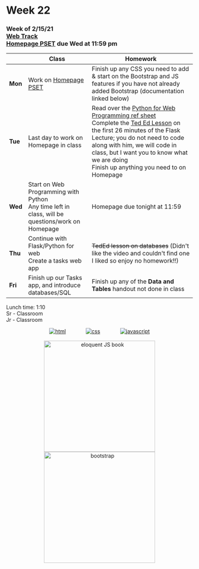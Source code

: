 <meta http-equiv="refresh" content="300"/>

# Week 22

### Week of 2/15/21<br>[Web Track](/ap/curriculum/web)<br>[Homepage PSET](/ap/curriculum/web/homepage) due Wed at 11:59 pm

|         | Class | Homework |
| ------- | ----- | -------- |
| **Mon** | Work on [Homepage PSET](/ap/curriculum/web/homepage) | Finish up any CSS you need to add & start on the Bootstrap and JS features if you have not already added Bootstrap (documentation linked below) |
| **Tue** | Last day to work on Homepage in class | Read over the [Python for Web Programming ref sheet](/ap/assets/pdfs/python_for_web_programming.pdf)<br>Complete the [Ted Ed Lesson](https://ed.ted.com/on/ITTKk0xw) on the first 26 minutes of the Flask Lecture; you do not need to code along with him, we will code in class, but I want you to know what we are doing<br>Finish up anything you need to on Homepage |
| **Wed** | Start on Web Programming with Python<br>Any time left in class, will be questions/work on Homepage | Homepage due tonight at 11:59 |
| **Thu** | Continue with Flask/Python for web<br>Create a tasks web app | ~~TedEd lesson on databases~~ (Didn't like the video and couldn't find one I liked so enjoy no homework!!) |
| **Fri** | Finish up our Tasks app, and introduce databases/SQL | Finish up any of the **Data and Tables** handout not done in class |

Lunch time: 1:10  
Sr - Classroom  
Jr - Classroom  

<div style="text-align:center">
<a href="https://www.w3schools.com/html" target="_blank"><img src="\ap\assets\img\html-icon.jpg" alt="html" style="padding: 0px 25px"></a>
<a href="https://www.w3schools.com/css" target="_blank"><img src="\ap\assets\img\css-icon.jpg" alt="css" style="padding: 0px 25px"></a>
<a href="https://www.w3schools.com/js" target="_blank"><img src="\ap\assets\img\js-icon.jpg" alt="javascript" style="padding: 0px 25px"></a>
</div>
<br>
<div style="text-align:center">
<a href="https://eloquentjavascript.net/" target="_blank"><img src="https://eloquentjavascript.net/img/cover.jpg" alt="eloquent JS book" height="300px"></a>
<a href="https://getbootstrap.com/docs/5.0/getting-started/introduction/" target="_blank"><img src="\ap\assets\img\bootstrap.png" alt="bootstrap" height="300px"></a>
</div>